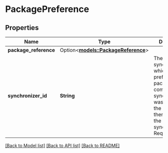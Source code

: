# PackagePreference

## Properties

Name | Type | Description | Notes
------------ | ------------- | ------------- | -------------
**package_reference** | Option<[**models::PackageReference**](PackageReference.md)> |  | [optional]
**synchronizer_id** | **String** | The synchronizer for which the preferred package was computed. If the synchronizer_id was specified in the request, then it matches the request synchronizer_id. Required | 

[[Back to Model list]](../README.md#documentation-for-models) [[Back to API list]](../README.md#documentation-for-api-endpoints) [[Back to README]](../README.md)


